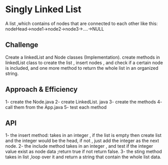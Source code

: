 # Singly Linked List
A list ,which contains of nodes that are connected to each other like this:
nodeHead->node1->node2->node3->....->NULL

## Challenge
Create a linkedList and Node classes (Implementation).
create methods in linkedList class to create the list , insert nodes , and check if a certain node is included, and one more method to return the whole list in an organized string.

## Approach & Efficiency
1- create the Node.java 
2- create LinkedList. java
3- create the methods
4- call them from the App.java 
5- test each method

## API
1- the insert method:
takes in an integer , if the list is empty then create list and the integer would be the head, if not , just add the integer as the next node.
2- the include method
takes in an integer , and test if the integer value exist as node data ;return true if not return false.
3- the sting method
takes in list ,loop over it and return a string that contain the whole list data.